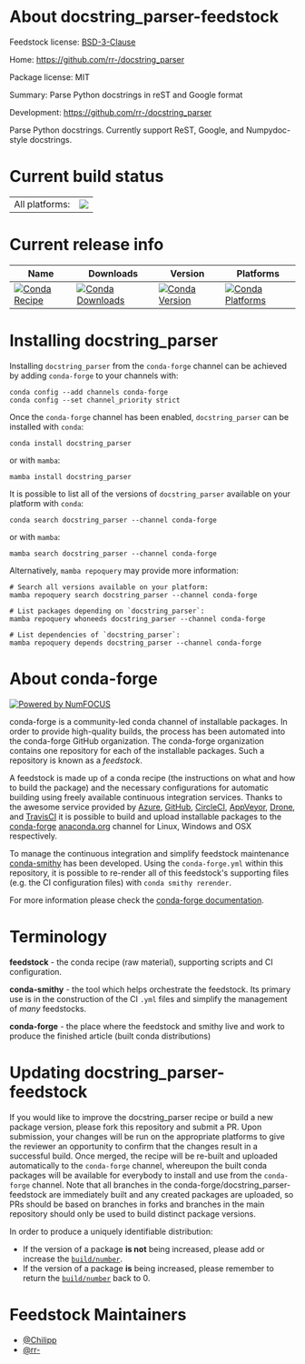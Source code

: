 About docstring_parser-feedstock
================================

Feedstock license: [BSD-3-Clause](https://github.com/conda-forge/docstring_parser-feedstock/blob/main/LICENSE.txt)

Home: https://github.com/rr-/docstring_parser

Package license: MIT

Summary: Parse Python docstrings in reST and Google format 

Development: https://github.com/rr-/docstring_parser

Parse Python docstrings. Currently support ReST, Google, and Numpydoc-style
docstrings.


Current build status
====================


<table><tr><td>All platforms:</td>
    <td>
      <a href="https://dev.azure.com/conda-forge/feedstock-builds/_build/latest?definitionId=10243&branchName=main">
        <img src="https://dev.azure.com/conda-forge/feedstock-builds/_apis/build/status/docstring_parser-feedstock?branchName=main">
      </a>
    </td>
  </tr>
</table>

Current release info
====================

| Name | Downloads | Version | Platforms |
| --- | --- | --- | --- |
| [![Conda Recipe](https://img.shields.io/badge/recipe-docstring_parser-green.svg)](https://anaconda.org/conda-forge/docstring_parser) | [![Conda Downloads](https://img.shields.io/conda/dn/conda-forge/docstring_parser.svg)](https://anaconda.org/conda-forge/docstring_parser) | [![Conda Version](https://img.shields.io/conda/vn/conda-forge/docstring_parser.svg)](https://anaconda.org/conda-forge/docstring_parser) | [![Conda Platforms](https://img.shields.io/conda/pn/conda-forge/docstring_parser.svg)](https://anaconda.org/conda-forge/docstring_parser) |

Installing docstring_parser
===========================

Installing `docstring_parser` from the `conda-forge` channel can be achieved by adding `conda-forge` to your channels with:

```
conda config --add channels conda-forge
conda config --set channel_priority strict
```

Once the `conda-forge` channel has been enabled, `docstring_parser` can be installed with `conda`:

```
conda install docstring_parser
```

or with `mamba`:

```
mamba install docstring_parser
```

It is possible to list all of the versions of `docstring_parser` available on your platform with `conda`:

```
conda search docstring_parser --channel conda-forge
```

or with `mamba`:

```
mamba search docstring_parser --channel conda-forge
```

Alternatively, `mamba repoquery` may provide more information:

```
# Search all versions available on your platform:
mamba repoquery search docstring_parser --channel conda-forge

# List packages depending on `docstring_parser`:
mamba repoquery whoneeds docstring_parser --channel conda-forge

# List dependencies of `docstring_parser`:
mamba repoquery depends docstring_parser --channel conda-forge
```


About conda-forge
=================

[![Powered by
NumFOCUS](https://img.shields.io/badge/powered%20by-NumFOCUS-orange.svg?style=flat&colorA=E1523D&colorB=007D8A)](https://numfocus.org)

conda-forge is a community-led conda channel of installable packages.
In order to provide high-quality builds, the process has been automated into the
conda-forge GitHub organization. The conda-forge organization contains one repository
for each of the installable packages. Such a repository is known as a *feedstock*.

A feedstock is made up of a conda recipe (the instructions on what and how to build
the package) and the necessary configurations for automatic building using freely
available continuous integration services. Thanks to the awesome service provided by
[Azure](https://azure.microsoft.com/en-us/services/devops/), [GitHub](https://github.com/),
[CircleCI](https://circleci.com/), [AppVeyor](https://www.appveyor.com/),
[Drone](https://cloud.drone.io/welcome), and [TravisCI](https://travis-ci.com/)
it is possible to build and upload installable packages to the
[conda-forge](https://anaconda.org/conda-forge) [anaconda.org](https://anaconda.org/)
channel for Linux, Windows and OSX respectively.

To manage the continuous integration and simplify feedstock maintenance
[conda-smithy](https://github.com/conda-forge/conda-smithy) has been developed.
Using the ``conda-forge.yml`` within this repository, it is possible to re-render all of
this feedstock's supporting files (e.g. the CI configuration files) with ``conda smithy rerender``.

For more information please check the [conda-forge documentation](https://conda-forge.org/docs/).

Terminology
===========

**feedstock** - the conda recipe (raw material), supporting scripts and CI configuration.

**conda-smithy** - the tool which helps orchestrate the feedstock.
                   Its primary use is in the construction of the CI ``.yml`` files
                   and simplify the management of *many* feedstocks.

**conda-forge** - the place where the feedstock and smithy live and work to
                  produce the finished article (built conda distributions)


Updating docstring_parser-feedstock
===================================

If you would like to improve the docstring_parser recipe or build a new
package version, please fork this repository and submit a PR. Upon submission,
your changes will be run on the appropriate platforms to give the reviewer an
opportunity to confirm that the changes result in a successful build. Once
merged, the recipe will be re-built and uploaded automatically to the
`conda-forge` channel, whereupon the built conda packages will be available for
everybody to install and use from the `conda-forge` channel.
Note that all branches in the conda-forge/docstring_parser-feedstock are
immediately built and any created packages are uploaded, so PRs should be based
on branches in forks and branches in the main repository should only be used to
build distinct package versions.

In order to produce a uniquely identifiable distribution:
 * If the version of a package **is not** being increased, please add or increase
   the [``build/number``](https://docs.conda.io/projects/conda-build/en/latest/resources/define-metadata.html#build-number-and-string).
 * If the version of a package **is** being increased, please remember to return
   the [``build/number``](https://docs.conda.io/projects/conda-build/en/latest/resources/define-metadata.html#build-number-and-string)
   back to 0.

Feedstock Maintainers
=====================

* [@Chilipp](https://github.com/Chilipp/)
* [@rr-](https://github.com/rr-/)

